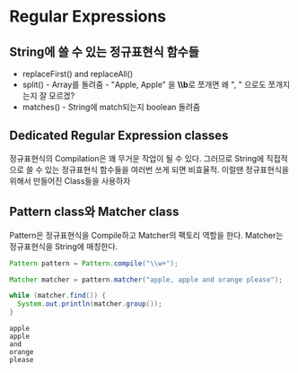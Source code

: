 # Regular Expressions

## String에 쓸 수 있는 정규표현식 함수들

- replaceFirst() and replaceAll()
- split() - Array를 돌려줌 - "Apple, Apple" 을 **\\\b**로 쪼개면 왜 ", " 으로도 쪼개지는지 잘 모르겠?
- matches() - String에 match되는지 boolean 돌려줌

## Dedicated Regular Expression classes

정규표현식의 Compilation은 꽤 무거운 작업이 될 수 있다. 그러므로 String에 직접적으로 쓸 수 있는 정규표현식 함수들을 여러번 쓰게 되면 비효율적. 이럴땐 정규표현식을 위해서 만들어진 Class들을 사용하자

## Pattern class와 Matcher class
Pattern은 정규표현식을 Compile하고 Matcher의 팩토리 역할을 한다. Matcher는 정규표현식을 String에 매칭한다.

```java
Pattern pattern = Pattern.compile("\\w+");

Matcher matcher = pattern.matcher("apple, apple and orange please");

while (matcher.find()) {
  System.out.println(matcher.group());
}
```
```
apple
apple
and
orange
please
```
